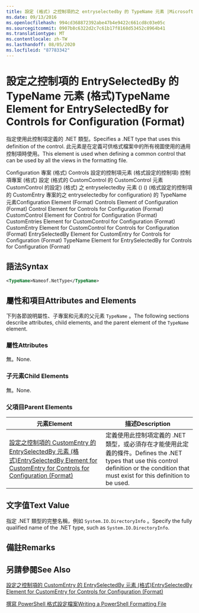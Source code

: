 ```yaml
---
title: 設定 (格式) 之控制項的之 entryselectedby 的 TypeName 元素 |Microsoft Docs
ms.date: 09/13/2016
ms.openlocfilehash: 994cd368872392abe47b4e9422c661cd8c03e05c
ms.sourcegitcommit: 0907b8c6322d2c7c61b17f8168d53452c8964b41
ms.translationtype: MT
ms.contentlocale: zh-TW
ms.lasthandoff: 08/05/2020
ms.locfileid: "87783342"
---
```

# <a name="typename-element-for-entryselectedby-for-controls-for-configuration-format"></a><span data-ttu-id="5ada2-102">設定之控制項的 EntrySelectedBy 的 TypeName 元素 (格式)</span><span class="sxs-lookup"><span data-stu-id="5ada2-102">TypeName Element for EntrySelectedBy for Controls for Configuration (Format)</span></span>

<span data-ttu-id="5ada2-103">指定使用此控制項定義的 .NET 類型。</span><span class="sxs-lookup"><span data-stu-id="5ada2-103">Specifies a .NET type that uses this definition of the control.</span></span> <span data-ttu-id="5ada2-104">此元素是在定義可供格式檔案中的所有視圖使用的通用控制項時使用。</span><span class="sxs-lookup"><span data-stu-id="5ada2-104">This element is used when defining a common control that can be used by all the views in the formatting file.</span></span>

<span data-ttu-id="5ada2-105">Configuration 專案 (格式) Controls 設定的控制項元素 (格式設定的控制項) 控制項專案 (格式) 設定 (格式的 CustomControl 的 CustomControl 元素 CustomControl 的設定)  (格式) 之 entryselectedby 元素 ()  ()  (格式設定的控制項的 CustomEntry 專案的之 entryselectedby for configuration) 的 TypeName 元素</span><span class="sxs-lookup"><span data-stu-id="5ada2-105">Configuration Element (Format) Controls Element of Configuration (Format) Control Element for Controls for Configuration (Format) CustomControl Element for Control for Configuration (Format) CustomEntries Element for CustomControl for Configuration (Format) CustomEntry Element for CustomControl for Controls for Configuration (Format) EntrySelectedBy Element for CustomEntry for Controls for Configuration (Format) TypeName Element for EntrySelectedBy for Controls for Configuration (Format)</span></span>

## <a name="syntax"></a><span data-ttu-id="5ada2-106">語法</span><span class="sxs-lookup"><span data-stu-id="5ada2-106">Syntax</span></span>

```xml
<TypeName>Nameof.NetType</TypeName>

```

## <a name="attributes-and-elements"></a><span data-ttu-id="5ada2-107">屬性和項目</span><span class="sxs-lookup"><span data-stu-id="5ada2-107">Attributes and Elements</span></span>

<span data-ttu-id="5ada2-108">下列各節說明屬性、子專案和元素的父元素 `TypeName` 。</span><span class="sxs-lookup"><span data-stu-id="5ada2-108">The following sections describe attributes, child elements, and the parent element of the `TypeName` element.</span></span>

### <a name="attributes"></a><span data-ttu-id="5ada2-109">屬性</span><span class="sxs-lookup"><span data-stu-id="5ada2-109">Attributes</span></span>

<span data-ttu-id="5ada2-110">無。</span><span class="sxs-lookup"><span data-stu-id="5ada2-110">None.</span></span>

### <a name="child-elements"></a><span data-ttu-id="5ada2-111">子元素</span><span class="sxs-lookup"><span data-stu-id="5ada2-111">Child Elements</span></span>

<span data-ttu-id="5ada2-112">無。</span><span class="sxs-lookup"><span data-stu-id="5ada2-112">None.</span></span>

### <a name="parent-elements"></a><span data-ttu-id="5ada2-113">父項目</span><span class="sxs-lookup"><span data-stu-id="5ada2-113">Parent Elements</span></span>

|<span data-ttu-id="5ada2-114">元素</span><span class="sxs-lookup"><span data-stu-id="5ada2-114">Element</span></span>|<span data-ttu-id="5ada2-115">描述</span><span class="sxs-lookup"><span data-stu-id="5ada2-115">Description</span></span>|
|-------------|-----------------|
|[<span data-ttu-id="5ada2-116">設定之控制項的 CustomEntry 的 EntrySelectedBy 元素 (格式)</span><span class="sxs-lookup"><span data-stu-id="5ada2-116">EntrySelectedBy Element for CustomEntry for Controls for Configuration (Format)</span></span>](./entryselectedby-element-for-customentry-for-controls-for-configuration-format.md)|<span data-ttu-id="5ada2-117">定義使用此控制項定義的 .NET 類型，或必須存在才能使用此定義的條件。</span><span class="sxs-lookup"><span data-stu-id="5ada2-117">Defines the .NET types that use this control definition or the condition that must exist for this definition to be used.</span></span>|

## <a name="text-value"></a><span data-ttu-id="5ada2-118">文字值</span><span class="sxs-lookup"><span data-stu-id="5ada2-118">Text Value</span></span>

<span data-ttu-id="5ada2-119">指定 .NET 類型的完整名稱，例如 `System.IO.DirectoryInfo` 。</span><span class="sxs-lookup"><span data-stu-id="5ada2-119">Specify the fully qualified name of the .NET type, such as `System.IO.DirectoryInfo`.</span></span>

## <a name="remarks"></a><span data-ttu-id="5ada2-120">備註</span><span class="sxs-lookup"><span data-stu-id="5ada2-120">Remarks</span></span>

## <a name="see-also"></a><span data-ttu-id="5ada2-121">另請參閱</span><span class="sxs-lookup"><span data-stu-id="5ada2-121">See Also</span></span>

[<span data-ttu-id="5ada2-122">設定之控制項的 CustomEntry 的 EntrySelectedBy 元素 (格式)</span><span class="sxs-lookup"><span data-stu-id="5ada2-122">EntrySelectedBy Element for CustomEntry for Controls for Configuration (Format)</span></span>](./entryselectedby-element-for-customentry-for-controls-for-configuration-format.md)

[<span data-ttu-id="5ada2-123">撰寫 PowerShell 格式設定檔案</span><span class="sxs-lookup"><span data-stu-id="5ada2-123">Writing a PowerShell Formatting File</span></span>](./writing-a-powershell-formatting-file.md)
